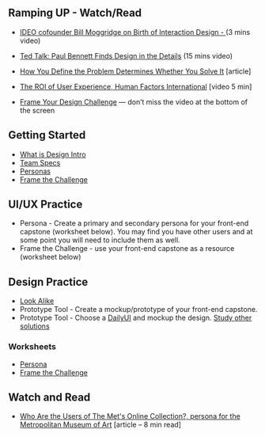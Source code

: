 ## Ramping UP - Watch/Read
* [IDEO cofounder Bill Moggridge on Birth of Interaction Design - ](https://www.youtube.com/watch?v=DAHHSS_WgfI&feature=youtu.be)(3 mins video)
* [Ted Talk: Paul Bennett Finds Design in the Details](https://www.ted.com/talks/paul_bennett_finds_design_in_the_details) (15 mins video)
* [How You Define the Problem Determines Whether You Solve It](https://hbr.org/2017/06/how-you-define-the-problem-determines-whether-you-solve-it) [article]
* [The ROI of User Experience, Human Factors International](https://www.youtube.com/watch?v=O94kYyzqvTc) [video 5 min]


* [Frame Your Design Challenge](https://www.designkit.org/methods/60) — don’t miss the video at the bottom of the screen


## Getting Started
* [What is Design Intro](Design_Process_Intro.pdf)
* [Team Specs](Team_Specs.pdf)
* [Personas](Personas.pdf)
* [Frame the Challenge](FrameTheChallenge.pdf)

## UI/UX Practice
* Persona - Create a primary and secondary persona for your front-end capstone (worksheet below). You may find you have other users and at some point you will need to include them as well.
* Frame the Challenge - use your front-end capstone as a resource (worksheet below)

## Design Practice
* [Look Alike](https://github.com/nashville-software-school/uix-look-alike)
* Prototype Tool - Create a mockup/prototype of your front-end capstone.
* Prototype Tool - Choose a [DailyUI](https://www.dailyui.co/) and mockup the design.
  [Study other solutions](https://collectui.com/challenges)



### Worksheets
* [Persona](WS-Persona.pdf)
* [Frame the Challenge](WS-FrameChallenge.pdf)

## Watch and Read
* [Who Are the Users of The Met's Online Collection?, persona for the Metropolitan Museum of Art](https://www.metmuseum.org/blogs/collection-insights/2017/online-collection-user-research) [article – 8 min read]

